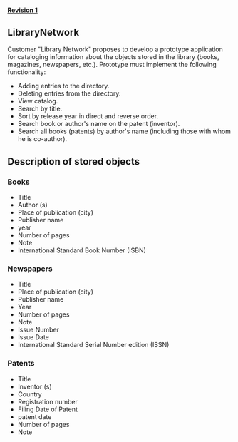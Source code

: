 #### [Revision 1](#r1)

LibraryNetwork
--------------
Customer "Library Network" proposes to develop a prototype application for cataloging information about the objects stored in the library (books, magazines, newspapers, etc.).
Prototype must implement the following functionality:  
- Adding entries to the directory.
- Deleting entries from the directory.
- View catalog.
- Search by title.
- Sort by release year in direct and reverse order.
- Search book or author's name on the patent (inventor).
- Search all books (patents) by author's name (including those with whom he is co-author).

<a name="r1"></a>
Description of stored objects
-----------------------------
### Books
- Title
- Author (s)
- Place of publication (city)
- Publisher name
- year
- Number of pages
- Note
- International Standard Book Number (ISBN)

### Newspapers
- Title
- Place of publication (city)
- Publisher name
- Year
- Number of pages
- Note
- Issue Number
- Issue Date
- International Standard Serial Number edition (ISSN)

### Patents
- Title
- Inventor (s)
- Country
- Registration number
- Filing Date of Patent
- patent date
- Number of pages
- Note

